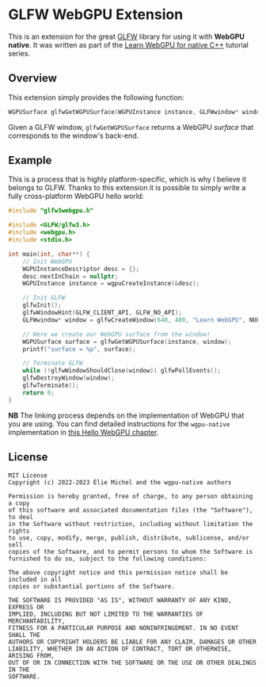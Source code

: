 GLFW WebGPU Extension
=====================

This is an extension for the great [GLFW](https://www.glfw.org/) library for using it with **WebGPU native**. It was written as part of the [Learn WebGPU for native C++](https://eliemichel.github.io/LearnWebGPU) tutorial series.

Overview
--------

This extension simply provides the following function:

```C
WGPUSurface glfwGetWGPUSurface(WGPUInstance instance, GLFWwindow* window);
```

Given a GLFW window, `glfwGetWGPUSurface` returns a WebGPU *surface* that corresponds to the window's back-end.

Example
-------

This is a process that is highly platform-specific, which is why I believe it belongs to GLFW. Thanks to this extension it is possible to simply write a fully cross-platform WebGPU hello world:

```C
#include "glfw3webgpu.h"

#include <GLFW/glfw3.h>
#include <webgpu.h>
#include <stdio.h>

int main(int, char**) {
	// Init WebGPU
	WGPUInstanceDescriptor desc = {};
	desc.nextInChain = nullptr;
	WGPUInstance instance = wgpuCreateInstance(&desc);

	// Init GLFW
	glfwInit();
	glfwWindowHint(GLFW_CLIENT_API, GLFW_NO_API);
	GLFWwindow* window = glfwCreateWindow(640, 480, "Learn WebGPU", NULL, NULL);

	// Here we create our WebGPU surface from the window!
	WGPUSurface surface = glfwGetWGPUSurface(instance, window);
	printf("surface = %p", surface);

	// Terminate GLFW
	while (!glfwWindowShouldClose(window)) glfwPollEvents();
	glfwDestroyWindow(window);
	glfwTerminate();
	return 0;
}
```

**NB** The linking process depends on the implementation of WebGPU that you are using. You can find detailed instructions for the `wgpu-native` implementation in [this Hello WebGPU chapter](https://eliemichel.github.io/LearnWebGPU/getting-started/hello-webgpu.html).

License
-------

```
MIT License
Copyright (c) 2022-2023 Élie Michel and the wgpu-native authors

Permission is hereby granted, free of charge, to any person obtaining a copy
of this software and associated documentation files (the "Software"), to deal
in the Software without restriction, including without limitation the rights
to use, copy, modify, merge, publish, distribute, sublicense, and/or sell
copies of the Software, and to permit persons to whom the Software is
furnished to do so, subject to the following conditions:

The above copyright notice and this permission notice shall be included in all
copies or substantial portions of the Software.

THE SOFTWARE IS PROVIDED "AS IS", WITHOUT WARRANTY OF ANY KIND, EXPRESS OR
IMPLIED, INCLUDING BUT NOT LIMITED TO THE WARRANTIES OF MERCHANTABILITY,
FITNESS FOR A PARTICULAR PURPOSE AND NONINFRINGEMENT. IN NO EVENT SHALL THE
AUTHORS OR COPYRIGHT HOLDERS BE LIABLE FOR ANY CLAIM, DAMAGES OR OTHER
LIABILITY, WHETHER IN AN ACTION OF CONTRACT, TORT OR OTHERWISE, ARISING FROM,
OUT OF OR IN CONNECTION WITH THE SOFTWARE OR THE USE OR OTHER DEALINGS IN THE
SOFTWARE.
```
